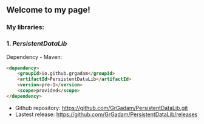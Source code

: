 ## Welcome to my page!


### **My libraries:**



### 1. *PersistentDataLib*

Dependency - Maven:

```markdown
<dependency>
    <groupId>io.github.grgadam</groupId>
    <artifactId>PersistentDataLib</artifactId>
    <version>pre-1</version>
    <scope>provided</scope>
</dependency>
```
- Github repository: https://github.com/GrGadam/PersistentDataLib.git
- Lastest release: https://github.com/GrGadam/PersistentDataLib/releases
